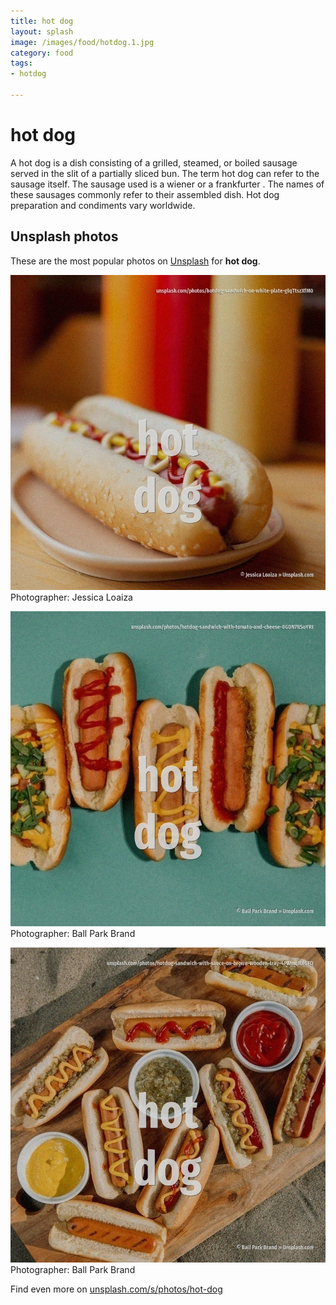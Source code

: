 ```yaml
---
title: hot dog
layout: splash
image: /images/food/hotdog.1.jpg
category: food
tags:
- hotdog

---
```

# hot dog

A hot dog is a dish consisting of a grilled, steamed, or boiled sausage served in the slit of a  partially sliced bun. The term hot dog can refer to the sausage itself. The sausage used is a wiener  or a frankfurter . The names of these sausages commonly refer to their assembled dish. Hot dog preparation and condiments vary worldwide. 

 
## Unsplash photos
These are the most popular photos on [Unsplash](https://unsplash.com) for **hot dog**.
 
![hot dog](/images/food/hotdog.1.jpg)
Photographer:  Jessica Loaiza
 
![hot dog](/images/food/hotdog.2.jpg)
Photographer:  Ball Park Brand
 
![hot dog](/images/food/hotdog.3.jpg)
Photographer:  Ball Park Brand
 
Find even more on [unsplash.com/s/photos/hot-dog](https://unsplash.com/s/photos/hot-dog)
 
